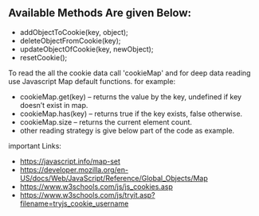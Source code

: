 
## Available Methods Are given Below:

* addObjectToCookie(key, object);
* deleteObjectFromCookie(key);
* updateObjectOfCookie(key, newObject);
* resetCookie();

To read the all the cookie data call 'cookieMap' and for deep data reading use Javascript Map default functions. for example:

* cookieMap.get(key) – returns the value by the key, undefined if key doesn’t exist in map.
* cookieMap.has(key) – returns true if the key exists, false otherwise.
* cookieMap.size – returns the current element count.
* other reading strategy is give below part of the code as example.

important Links:
* https://javascript.info/map-set
* https://developer.mozilla.org/en-US/docs/Web/JavaScript/Reference/Global_Objects/Map
* https://www.w3schools.com/js/js_cookies.asp
* https://www.w3schools.com/js/tryit.asp?filename=tryjs_cookie_username
